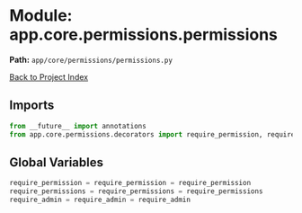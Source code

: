 # Module: app.core.permissions.permissions

**Path:** `app/core/permissions/permissions.py`

[Back to Project Index](../../../../index.md)

## Imports
```python
from __future__ import annotations
from app.core.permissions.decorators import require_permission, require_permissions, require_admin
```

## Global Variables
```python
require_permission = require_permission = require_permission
require_permissions = require_permissions = require_permissions
require_admin = require_admin = require_admin
```

